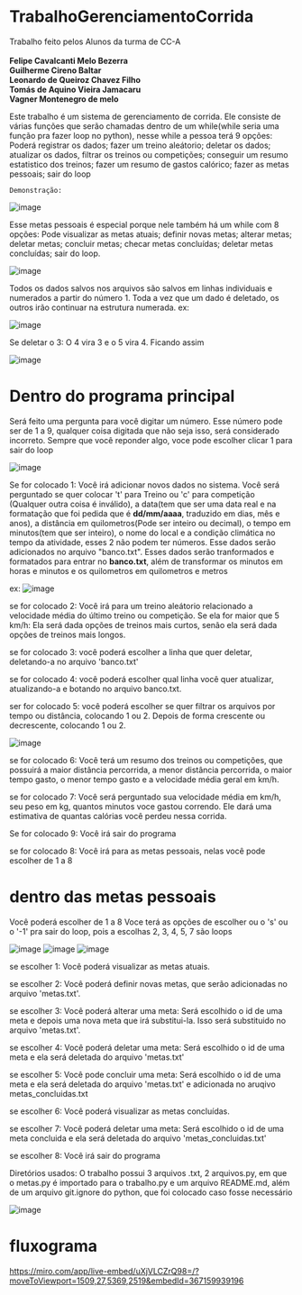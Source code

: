 #                                                    TrabalhoGerenciamentoCorrida

Trabalho feito pelos Alunos da turma de CC-A <br> <br>
**Felipe Cavalcanti Melo Bezerra** <br>
**Guilherme  Cireno Baltar**<br>
**Leonardo de Queiroz Chavez Filho**<br>
**Tomás de Aquino Vieira Jamacaru**<br>
**Vagner Montenegro de melo**<br>





Este trabalho é um sistema de gerenciamento de corrida.
Ele consiste de várias funções que serão chamadas dentro de um while(while seria uma função pra fazer loop no python), nesse while a pessoa terá 9 opções: Poderá registrar os dados; fazer um treino aleátorio; deletar os dados; atualizar os dados, filtrar os treinos ou competições; conseguir um resumo estatistico dos treinos; fazer um resumo de gastos calórico;  fazer as metas pessoais; sair do loop


    Demonstração:
    
![image](https://github.com/user-attachments/assets/75fd5ba1-2619-4d9f-b4d3-e753ab4313cb)


Esse metas pessoais é especial porque nele também há um while com 8 opções: Pode visualizar as metas atuais; definir novas metas; alterar metas; deletar metas; concluir metas; checar metas concluídas; deletar metas concluídas; sair do loop.


![image](https://github.com/user-attachments/assets/edd26541-adcf-43dd-a165-dd3006d1372c)


Todos os dados salvos nos arquivos são salvos em linhas individuais e numerados a partir do número 1. Toda a vez que um dado é deletado, os outros irão continuar na estrutura numerada. ex: 


![image](https://github.com/user-attachments/assets/3bbd02d1-b546-4b09-832a-3a8a27970898)



  Se deletar o 3: O 4 vira 3 e o 5 vira 4. Ficando assim
            
![image](https://github.com/user-attachments/assets/e5b87101-d35c-4fa9-a97e-eb2a0238481a)
                                                        
                
#                                                   Dentro do programa principal

Será feito uma pergunta para você digitar um número. Esse número pode ser de 1 a 9, qualquer coisa digitada que não seja isso, será considerado incorreto.
Sempre que você reponder algo, voce pode escolher clicar 1 para sair do loop

![image](https://github.com/user-attachments/assets/8b52aeac-f81d-4d6a-8324-fbdb35181c8d)


Se for colocado 1: Você irá adicionar novos dados no sistema. Você será perguntado se quer colocar 't' para Treino ou 'c' para competição (Qualquer outra coisa é inválido), a data(tem que ser uma data real e na formatação que foi pedida que é **dd/mm/aaaa**, traduzido em dias, mês e anos), a distância em quilometros(Pode ser inteiro ou decimal), o tempo em minutos(tem que ser inteiro), o nome do local e a condição climática no tempo da atividade, esses 2 não podem ter números. Esse dados serão adicionados no arquivo "banco.txt". Esses dados serão tranformados e formatados para entrar no **banco.txt**, além de transformar os minutos em horas e minutos e os quilometros em quilometros e metros


ex: ![image](https://github.com/user-attachments/assets/432b0725-2488-4329-9a88-15deda49c54f)


se for colocado 2: Você irá para um treino aleátorio relacionado a velocidade média do último treino ou competição. Se ela for maior que 5 km/h: Ela será dada opções de treinos mais curtos, senão ela será dada opções de treinos mais longos.

se for colocado 3: você poderá escolher a linha que quer deletar, deletando-a no arquivo 'banco.txt'

se for colocado 4: você poderá escolher qual linha você quer atualizar, atualizando-a e botando no arquivo banco.txt.

ser for colocado 5: você poderá escolher se quer filtrar os arquivos por tempo ou distância, colocando 1 ou 2. Depois de forma crescente ou decrescente, colocando 1 ou 2.

![image](https://github.com/user-attachments/assets/98524d62-be73-4df4-8af4-02170d1b1a1e)





se for colocado 6: Você terá um resumo dos treinos ou competições, que possuirá a maior distância percorrida, a menor distância percorrida, o maior tempo gasto, o menor tempo gasto e a velocidade média geral em km/h.

se for colocado 7: Você será perguntado sua velocidade média em km/h, seu peso em kg, quantos minutos voce gastou correndo. Ele dará uma estimativa de quantas calórias você perdeu nessa corrida.

Se for colocado 9: Você irá sair do programa

se for colocado 8: Você irá para as metas pessoais, nelas você pode escolher de 1 a 8

# dentro das metas pessoais
Você poderá escolher de 1 a 8
Voce terá as opções de escolher ou o 's' ou o '-1' pra sair do loop, pois a escolhas 2, 3, 4, 5, 7 são loops

![image](https://github.com/user-attachments/assets/5d34bf87-4fcc-4765-b0ed-a115cf71395a)          ![image](https://github.com/user-attachments/assets/a597e5ff-5ba0-4ee6-90b4-9b31f2bbf114)        ![image](https://github.com/user-attachments/assets/01de379a-a9b4-4846-8426-227465b9c64d)



se escolher 1: Você poderá visualizar as metas atuais.

se escolher 2: Você poderá definir novas metas, que serão adicionadas no arquivo 'metas.txt'.

se escolher 3: Você poderá alterar uma meta: Será escolhido o id de uma meta e depois uma nova meta que irá substitui-la. Isso será substituido no arquivo 'metas.txt'.

se escolher 4: Você poderá deletar uma meta: Será escolhido o id de uma meta e ela será deletada do arquivo 'metas.txt'

se escolher 5: Você pode concluir uma meta: Será escolhido o id de uma meta e ela será deletada do arquivo 'metas.txt' e adicionada no aruqivo metas_concluidas.txt

se escolher 6: Você poderá visualizar as metas concluídas.

se escolher 7: Você poderá deletar uma meta: Será escolhido o id de uma meta concluida e ela será deletada do arquivo 'metas_concluidas.txt'

se escolher 8: Você irá sair do programa



Diretórios usados: O trabalho possui 3 arquivos .txt, 2 arquivos.py, em que o metas.py é importado para o trabalho.py e um arquivo README.md, além de um arquivo git.ignore do python, que foi colocado caso fosse necessário

![image](https://github.com/user-attachments/assets/963bffd2-b7ea-4731-81e4-11837f6ab2f5)

# fluxograma

https://miro.com/app/live-embed/uXjVLCZrQ98=/?moveToViewport=1509,27,5369,2519&embedId=367159939196
